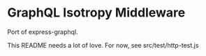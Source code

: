 GraphQL Isotropy Middleware
==========================

Port of express-graphql.

This README needs a lot of love. For now, see src/test/http-test.js
